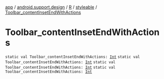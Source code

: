 [app](../../../index.md) / [android.support.design](../../index.md) / [R](../index.md) / [styleable](index.md) / [Toolbar_contentInsetEndWithActions](.)

# Toolbar_contentInsetEndWithActions

`static val Toolbar_contentInsetEndWithActions: `[`Int`](https://kotlinlang.org/api/latest/jvm/stdlib/kotlin/-int/index.html)
`static val Toolbar_contentInsetEndWithActions: `[`Int`](https://kotlinlang.org/api/latest/jvm/stdlib/kotlin/-int/index.html)
`static val Toolbar_contentInsetEndWithActions: `[`Int`](https://kotlinlang.org/api/latest/jvm/stdlib/kotlin/-int/index.html)
`static val Toolbar_contentInsetEndWithActions: `[`Int`](https://kotlinlang.org/api/latest/jvm/stdlib/kotlin/-int/index.html)